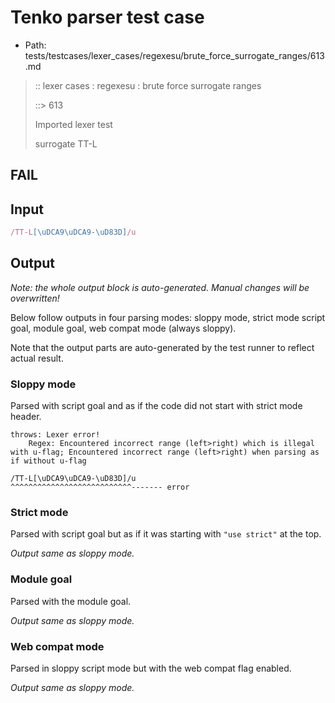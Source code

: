 # Tenko parser test case

- Path: tests/testcases/lexer_cases/regexesu/brute_force_surrogate_ranges/613.md

> :: lexer cases : regexesu : brute force surrogate ranges
>
> ::> 613
>
> Imported lexer test
>
> surrogate TT-L

## FAIL

## Input

`````js
/TT-L[\uDCA9\uDCA9-\uD83D]/u
`````

## Output

_Note: the whole output block is auto-generated. Manual changes will be overwritten!_

Below follow outputs in four parsing modes: sloppy mode, strict mode script goal, module goal, web compat mode (always sloppy).

Note that the output parts are auto-generated by the test runner to reflect actual result.

### Sloppy mode

Parsed with script goal and as if the code did not start with strict mode header.

`````
throws: Lexer error!
    Regex: Encountered incorrect range (left>right) which is illegal with u-flag; Encountered incorrect range (left>right) when parsing as if without u-flag

/TT-L[\uDCA9\uDCA9-\uD83D]/u
^^^^^^^^^^^^^^^^^^^^^^^^^^^------- error
`````

### Strict mode

Parsed with script goal but as if it was starting with `"use strict"` at the top.

_Output same as sloppy mode._

### Module goal

Parsed with the module goal.

_Output same as sloppy mode._

### Web compat mode

Parsed in sloppy script mode but with the web compat flag enabled.

_Output same as sloppy mode._
